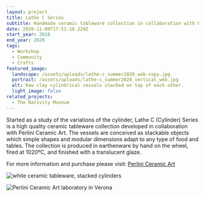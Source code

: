 ```yaml
---
layout: project
title: Lathe C Series
subtitle: Handmade ceramic tableware collection in collaboration with Perlini Ceramic Art
date: 2020-11-09T17:51:18.229Z
start_year: 2018
end_year: 2020
tags:
  - Workshop
  - Community
  - Crafts
featured_image:
  landscape: /assets/uploads/lathe-c_summer2020_web-copy.jpg
  portrait: /assets/uploads/lathe-c_summer2020_vertical_web.jpg
  alt: Raw clay cylindrical vessels stacked on top of each other.
  light_image: false
related_projects:
  - The Nativity Museum
---
```

Started as a study of the variations of the cylinder, Lathe C (Cylinder) Series is a high quality ceramic tableware collection developed in collaboration with Perlini Ceramic Art. The vessels are conceived as stackable objects which simple shapes and modular dimensions adapt to any type of food and tables. The collection is produced in earthenware by hand on the wheel, fired at 1020ºC, and finished with a translucent glaze.

For more information and purchase please visit: [Perlini Ceramic Art](http://www.perliniceramicart.com/)

![white ceramic tableware, stacked cylinders](/assets/uploads/ac06b66e-3c10-4a53-bcf9-97f008350225-2.jpeg "Lathe C Series collection (high quality earthenware with translucent glaze)")

![ Perlini Ceramic Art laboratory in Verona](/assets/uploads/img_2142.jpeg " Perlini Ceramic Art laboratory in Verona")